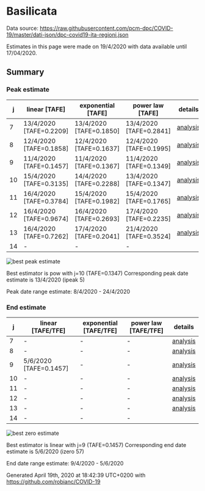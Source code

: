 # Basilicata


Data source: https://raw.githubusercontent.com/pcm-dpc/COVID-19/master/dati-json/dpc-covid19-ita-regioni.json

Estimates in this page were made on 19/4/2020 with data available until 17/04/2020.


## Summary 

### Peak estimate 
|j|linear [TAFE]|exponential [TAFE]|power law [TAFE]|details|
|---|----|-----------|---------|-------|
|7|13/4/2020 [TAFE=0.2209]|13/4/2020 [TAFE=0.1850]|13/4/2020 [TAFE=0.2841]|[analysis](COVID-19_basilicata_j7_2020-04-17.md)|
|8|12/4/2020 [TAFE=0.1858]|12/4/2020 [TAFE=0.1637]|12/4/2020 [TAFE=0.1995]|[analysis](COVID-19_basilicata_j8_2020-04-17.md)|
|9|11/4/2020 [TAFE=0.1457]|11/4/2020 [TAFE=0.1367]|11/4/2020 [TAFE=0.1349]|[analysis](COVID-19_basilicata_j9_2020-04-17.md)|
|10|15/4/2020 [TAFE=0.3135]|14/4/2020 [TAFE=0.2288]|13/4/2020 [TAFE=0.1347]|[analysis](COVID-19_basilicata_j10_2020-04-17.md)|
|11|16/4/2020 [TAFE=0.3784]|15/4/2020 [TAFE=0.1982]|15/4/2020 [TAFE=0.1765]|[analysis](COVID-19_basilicata_j11_2020-04-17.md)|
|12|16/4/2020 [TAFE=0.9674]|16/4/2020 [TAFE=0.2693]|17/4/2020 [TAFE=0.2235]|[analysis](COVID-19_basilicata_j12_2020-04-17.md)|
|13|16/4/2020 [TAFE=0.7262]|17/4/2020 [TAFE=0.2041]|21/4/2020 [TAFE=0.3524]|[analysis](COVID-19_basilicata_j13_2020-04-17.md)|
|14|-|-|-||

![best peak estimate](COVID-19_basilicata_j10_2020-04-17.png)

Best estimator is pow with j=10 (TAFE=0.1347)
Corresponding peak date estimate is 13/4/2020 (ipeak 5)


Peak date range estimate: 8/4/2020 - 24/4/2020

### End estimate 
|j|linear [TAFE/TFE]|exponential [TAFE/TFE]|power law [TAFE/TFE]|details|
|---|----|-----------|---------|-------|
|7|-|-|-|[analysis](COVID-19_basilicata_j7_2020-04-17.md)|
|8|-|-|-|[analysis](COVID-19_basilicata_j8_2020-04-17.md)|
|9|5/6/2020 [TAFE=0.1457]|-|-|[analysis](COVID-19_basilicata_j9_2020-04-17.md)|
|10|-|-|-|[analysis](COVID-19_basilicata_j10_2020-04-17.md)|
|11|-|-|-|[analysis](COVID-19_basilicata_j11_2020-04-17.md)|
|12|-|-|-|[analysis](COVID-19_basilicata_j12_2020-04-17.md)|
|13|-|-|-|[analysis](COVID-19_basilicata_j13_2020-04-17.md)|
|14|-|-|-||

![best zero estimate](COVID-19_basilicata_j9_2020-04-17.png)

Best estimator is linear with j=9 (TAFE=0.1457)
Corresponding end date estimate is 5/6/2020 (izero 57)


End date range estimate: 9/4/2020 - 5/6/2020

Generated April 19th, 2020 at 18:42:39 UTC+0200 with https://github.com/robianc/COVID-19

